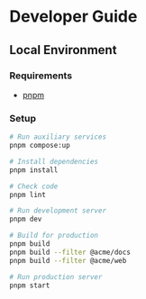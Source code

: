 # Developer Guide

## Local Environment

### Requirements

- [pnpm](https://pnpm.io)

### Setup

```sh
# Run auxiliary services
pnpm compose:up

# Install dependencies
pnpm install

# Check code
pnpm lint

# Run development server
pnpm dev

# Build for production
pnpm build
pnpm build --filter @acme/docs
pnpm build --filter @acme/web

# Run production server
pnpm start
```
